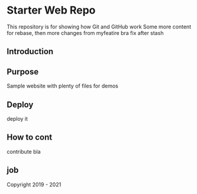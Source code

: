 # Starter Web Repo

This repository is for showing how Git and GitHub work
Some more content for rebase, then more changes from myfeatire bra
fix after stash

## Introduction

## Purpose

Sample website with plenty of files for demos

## Deploy

deploy it


## How to cont

contribute bla

## job

Copyright 2019 - 2021